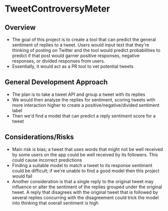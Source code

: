 # TweetControversyMeter
## Overview
- The goal of this project is to create a tool that can predict the general sentiment of replies to a tweet. Users would input text that they're thinking of posting on Twitter and the tool would predict probabilities to predict if that post would garner positive responses, negative responses, or divided responses from users.  
- Essentially, it would act as a PR tool to vet potential tweets
## General Development Approach
- The plan is to take a tweet API and group a tweet with its replies
- We would then analyze the replies for sentiment, scoring tweets with more interaction higher to create a positive/negative/divided sentiment label
- Then we'd find a model that can predict a reply sentiment score for a tweet
## Considerations/Risks
- Main risk is bias; a tweet that uses words that might not be well received by some users on the app could be well received by its followers. This could cause incorrect predictions
- Finding a suitable model to match a tweet to its response sentiment could be difficult; if we're unable to find a good model then this project would fail
- Another consideration is that a single reply to the original tweet may influence or alter the sentiment of the replies grouped under the original tweet. A reply that disagrees with the original tweet that is followed by several replies concurring with the disagreement could trick the model into thinking that overall sentiment is high
